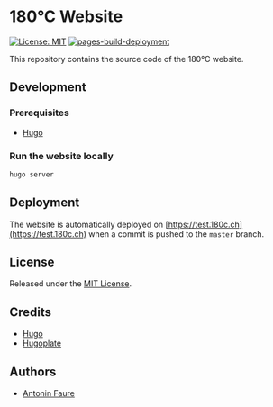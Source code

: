 # 180°C Website

[![License: MIT](https://img.shields.io/badge/License-MIT-yellow.svg)](https://opensource.org/licenses/MIT)
[![pages-build-deployment](https://github.com/180-C/site-180/actions/workflows/hugo.yaml/badge.svg)](https://github.com/180-C/site-180/actions/workflows/hugo.yaml)

This repository contains the source code of the 180°C website.

## Development

### Prerequisites

- [Hugo](https://gohugo.io/getting-started/installing/)

### Run the website locally

```bash
hugo server
```

## Deployment

The website is automatically deployed on [https://test.180c.ch](https://test.180c.ch) when a commit is pushed to the `master` branch.

## License

Released under the [MIT License](LICENSE).

## Credits

- [Hugo](https://gohugo.io/)
- [Hugoplate](https://github.com/zeon-studio/hugoplate)

## Authors

- [Antonin Faure](https://github.com/antoninfaure)